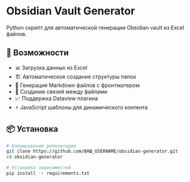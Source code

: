 # Obsidian Vault Generator

Python скрипт для автоматической генерации Obsidian vault из Excel файлов.

## 🚀 Возможности

- 📊 Загрузка данных из Excel
- 🏗️ Автоматическое создание структуры папок
- 📝 Генерация Markdown файлов с фронтматером
- 🔗 Создание связей между файлами
- 📈 Поддержка Dataview плагина
- ⚡ JavaScript шаблоны для динамического контента

## 📦 Установка

```bash
# Клонирование репозитория
git clone https://github.com/ВАШ_USERNAME/obsidian-generator.git
cd obsidian-generator

# Установка зависимостей
pip install -r requirements.txt